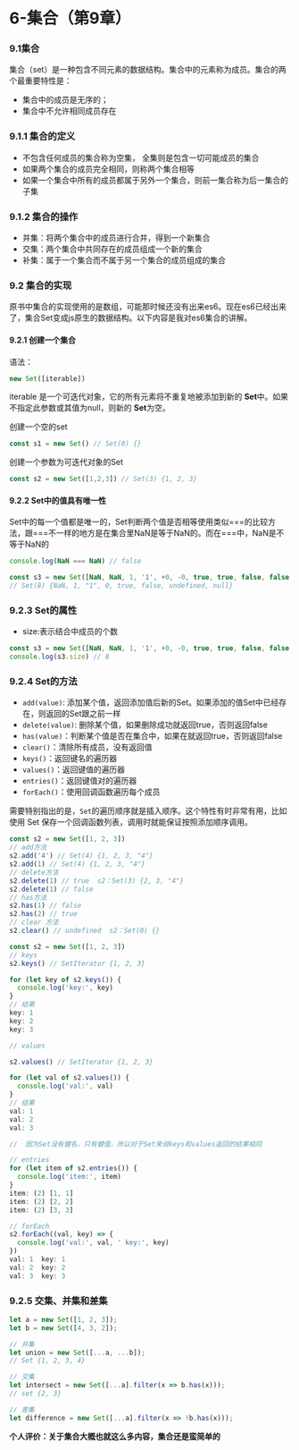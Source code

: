 # 6-集合（第9章）



### 9.1集合

集合（set）是一种包含不同元素的数据结构。集合中的元素称为成员。集合的两个最重要特性是：

- 集合中的成员是无序的；
- 集合中不允许相同成员存在 

### 9.1.1 集合的定义

- 不包含任何成员的集合称为空集， 全集则是包含一切可能成员的集合 
- 如果两个集合的成员完全相同，则称两个集合相等 
- 如果一个集合中所有的成员都属于另外一个集合，则前一集合称为后一集合的子集 

### 9.1.2 集合的操作

- 并集：将两个集合中的成员进行合并，得到一个新集合 
- 交集：两个集合中共同存在的成员组成一个新的集合 
- 补集：属于一个集合而不属于另一个集合的成员组成的集合 

### 9.2 集合的实现

原书中集合的实现使用的是数组，可能那时候还没有出来es6。现在es6已经出来了，集合Set变成js原生的数据结构。以下内容是我对es6集合的讲解。

#### 9.2.1 创建一个集合

语法：

``` js
new Set([iterable])
```

iterable 是一个可迭代对象，它的所有元素将不重复地被添加到新的 **Set**中。如果不指定此参数或其值为null，则新的 **Set**为空。

创建一个空的set

```js
const s1 = new Set() // Set(0) {}
```

创建一个参数为可迭代对象的Set

```js
const s2 = new Set([1,2,3]) // Set(3) {1, 2, 3}
```



#### 9.2.2 Set中的值具有唯一性

Set中的每一个值都是唯一的，Set判断两个值是否相等使用类似===的比较方法，跟===不一样的地方是在集合里NaN是等于NaN的。而在===中，NaN是不等于NaN的

```js
console.log(NaN === NaN) // false

const s3 = new Set([NaN, NaN, 1, '1', +0, -0, true, true, false, false, undefined, null]) 
// Set(8) {NaN, 1, "1", 0, true, false, undefined, null}
```



### 9.2.3 Set的属性

- size:表示结合中成员的个数

```js
const s3 = new Set([NaN, NaN, 1, '1', +0, -0, true, true, false, false, undefined, null]) 
console.log(s3.size) // 8
```

### 9.2.4 Set的方法

- `add(value)`: 添加某个值，返回添加值后新的Set。如果添加的值Set中已经存在，则返回的Set跟之前一样
- `delete(value)`: 删除某个值，如果删除成功就返回true，否则返回false
- `has(value)`：判断某个值是否在集合中，如果在就返回true，否则返回false
- `clear()`：清除所有成员，没有返回值
- `keys()`：返回键名的遍历器
- `values()`：返回键值的遍历器
- `entries()`：返回键值对的遍历器
- `forEach()`：使用回调函数遍历每个成员

需要特别指出的是，`Set`的遍历顺序就是插入顺序。这个特性有时非常有用，比如使用 Set 保存一个回调函数列表，调用时就能保证按照添加顺序调用。

```javascript
const s2 = new Set([1, 2, 3])
// add方法
s2.add('4') // Set(4) {1, 2, 3, "4"}
s2.add(1) // Set(4) {1, 2, 3, "4"}
// delete方法
s2.delete(1) // true  s2：Set(3) {2, 3, "4"}
s2.delete(1) // false
// has方法
s2.has(1) // false
s2.has(2) // true
// clear 方法
s2.clear() // undefined  s2：Set(0) {}
```

```javascript
const s2 = new Set([1, 2, 3])
// keys
s2.keys() // SetIterator {1, 2, 3}

for (let key of s2.keys()) {
  console.log('key:', key)
}
// 结果
key: 1
key: 2
key: 3

// values

s2.values() // SetIterator {1, 2, 3}

for (let val of s2.values()) {
  console.log('val:', val)
}
// 结果
val: 1
val: 2
val: 3

//  因为Set没有健名，只有健值，所以对于Set来说keys和values返回的结果相同

// entries
for (let item of s2.entries()) {
  console.log('item:', item)
}
item: (2) [1, 1]
item: (2) [2, 2]
item: (2) [3, 3]

// forEach
s2.forEach((val, key) => {
  console.log('val:', val, ' key:', key)
})
val: 1  key: 1
val: 2  key: 2
val: 3  key: 3

```

### 9.2.5 交集、并集和差集

```javascript
let a = new Set([1, 2, 3]);
let b = new Set([4, 3, 2]);

// 并集
let union = new Set([...a, ...b]);
// Set {1, 2, 3, 4}

// 交集
let intersect = new Set([...a].filter(x => b.has(x)));
// set {2, 3}

// 差集
let difference = new Set([...a].filter(x => !b.has(x)));
```



**个人评价：关于集合大概也就这么多内容，集合还是蛮简单的**

